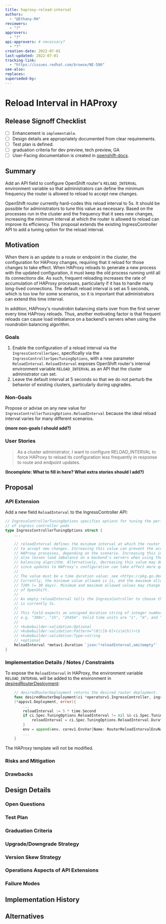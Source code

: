 ```yaml
---
title: haproxy-reload-interval
authors:
  - "@Ethany-RH"
reviewers:
  - "?"
approvers:
  - "?"
api-approvers: # necessary?
  - "?"
creation-date: 2022-07-01
last-updated: 2022-07-01
tracking-link:
  - "https://issues.redhat.com/browse/NE-586"
see-also:
replaces:
superseded-by:
---
```


# Reload Interval in HAProxy

## Release Signoff Checklist

- [ ] Enhancement is `implementable`.
- [ ] Design details are appropriately documented from clear requirements.
- [ ] Test plan is defined.
- [ ] graduation criteria for dev preview, tech preview, GA
- [ ] User-Facing documentation is created in [openshift-docs](https://github.com/openshift/openshift-docs/).

## Summary

Add an API field to configure OpenShift router's `RELOAD_INTERVAL` environment variable so that administrators can define the minimum frequency the router is allowed to reload to accept new changes.

OpenShift router currently hard-codes this reload interval to 5s. It should be possible for administrators to tune this value as necessary. Based on the processes run in the cluster and the frequency that it sees new changes, increasing the minimum interval at which the router is allowed to reload can improve its efficiency.
This proposal extends the existing IngressController API to add a tuning option for the reload interval.

## Motivation

When there is an update to a route or endpoint in the cluster, the configuration for HAProxy changes, requiring that it reload for those changes to take effect. When HAProxy reloads to generate a new process with the updated configuration, it must keep the old process running until all its connections die. As such, frequent reloading increases the rate of accumulation of HAProxy processes, particularly if it has to handle many long-lived connections. The default reload interval is set as 5 seconds, which is too low for some scenarios, so it is important that administrators can extend this time interval.

In addition, HAProxy's roundrobin balancing starts over from the first server every time HAProxy reloads. Thus, another motivating factor is that frequent reloads can cause load imbalance on a backend's servers when using the roundrobin balancing algorithm.

### Goals

1. Enable the configuration of a reload interval via the `IngressControllerSpec`, specifically via the `IngressControllerSpecTuningOptions`, with a new parameter `ReloadInterval`. `ReloadInterval` exposes OpenShift router's internal environment variable `RELOAD_INTERVAL` as an API that the cluster administrator can set.
2. Leave the default interval at 5 seconds so that we do not perturb the behavior of existing clusters, particularly during upgrades.

### Non-Goals

Propose or advise on any new value for `IngressControllerTuningOptions.ReloadInterval` because the ideal reload interval varies for many different scenarios.

**(more non-goals I should add?)**

### User Stories

> As a cluster administrator, I want to configure RELOAD_INTERVAL to force HAProxy to reload its configuration less frequently in response to route and endpoint updates.

**(Incomplete: What to fill in here? What extra stories should I add?)**

## Proposal

### API Extension

Add a new field `ReloadInterval` to the IngressController API:

```go
// IngressControllerTuningOptions specifies options for tuning the performance
// of ingress controller pods
type IngressControllerTuningOptions struct {
    ...

    // reloadInterval defines the minimum interval at which the router is allowed to reload
    // to accept new changes. Increasing this value can prevent the accumulation of
    // HAProxy processes, depending on the scenario. Increasing this interval can
    // also lessen load imbalance on a backend's servers when using the roundrobin
    // balancing algorithm. Alternatively, decreasing this value may decrease latency
    // since updates to HAProxy's configuration can take effect more quickly.
    //
    // The value must be a time duration value; see <https://pkg.go.dev/time#ParseDuration>.
    // Currently, the minimum value allowed is 1s, and the maximum allowed value is
    // 720h (= 30 days). Minimum and maximum allowed values may change in future versions
    // of OpenShift.
    //
    // An empty reloadInterval tells the IngressController to choose the default, which
    // is currently 5s.
    //
    // This field expects an unsigned duration string of integer numbers, each with a unit suffix,
    // e.g. "300s", "1h", "2h45m". Valid time units are "s", "m", and "h".
    //
    // +kubebuilder:validation:Optional
    // +kubebuilder:validation:Pattern=^(0|([0-9]+(s|m|h))+)$
    // +kubebuilder:validation:Type:=string
    // +optional
	ReloadInterval *metav1.Duration `json:"reloadInterval,omitempty"`
}
```
### Implementation Details / Notes / Constraints

To expose the `ReloadInterval` in HAProxy, the environment variable `RELOAD_INTERVAL` will be added to the environment in [desiredRouterDeployment](https://github.com/openshift/cluster-ingress-operator/blob/master/pkg/operator/controller/ingress/deployment.go):
```go
    // desiredRouterDeployment returns the desired router deployment.
    func desiredRouterDeployment(ci *operatorv1.IngressController, ingressControllerImage string, ingressConfig *configv1.Ingress, apiConfig *configv1.APIServer, networkConfig *configv1.Network, proxyNeeded bool, haveClientCAConfigmap bool, clientCAConfigmap *corev1.ConfigMap) 
    (*appsv1.Deployment, error){
        ...
        reloadInterval := 5 * time.Second
	    if ci.Spec.TuningOptions.ReloadInterval != nil && ci.Spec.TuningOptions.ReloadInterval.Duration >= 1*time.Second {
		    reloadInterval = ci.Spec.TuningOptions.ReloadInterval.Duration
	    }
	    env = append(env, corev1.EnvVar{Name: RouterReloadIntervalEnvName, Value: durationToHAProxyTimespec(reloadInterval)})
        ...
    }
```
The HAProxy template will not be modified.

### Risks and Mitigation

### Drawbacks

## Design Details

### Open Questions

### Test Plan

### Graduation Criteria

### Upgrade/Downgrade Strategy

### Version Skew Strategy

### Operations Aspects of API Extensions

### Failure Modes

## Implementation History

## Alternatives
